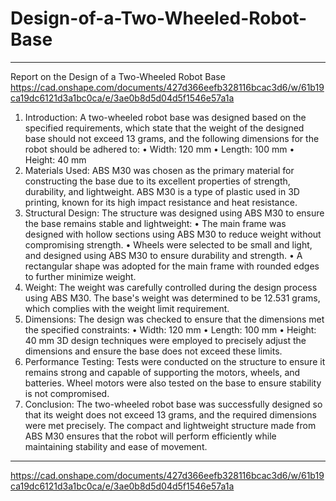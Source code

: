 # Design-of-a-Two-Wheeled-Robot-Base
________________________________________
Report on the Design of a Two-Wheeled Robot Base
https://cad.onshape.com/documents/427d366eefb328116bcac3d6/w/61b19ca19dc6121d3a1bc0ca/e/3ae0b8d5d04d5f1546e57a1a
1. Introduction:
A two-wheeled robot base was designed based on the specified requirements, which state that the weight of the designed base should not exceed 13 grams, and the following dimensions for the robot should be adhered to:
•	Width: 120 mm
•	Length: 100 mm
•	Height: 40 mm
2. Materials Used:
ABS M30 was chosen as the primary material for constructing the base due to its excellent properties of strength, durability, and lightweight. ABS M30 is a type of plastic used in 3D printing, known for its high impact resistance and heat resistance.
3. Structural Design:
The structure was designed using ABS M30 to ensure the base remains stable and lightweight:
•	The main frame was designed with hollow sections using ABS M30 to reduce weight without compromising strength.
•	Wheels were selected to be small and light, and designed using ABS M30 to ensure durability and strength.
•	A rectangular shape was adopted for the main frame with rounded edges to further minimize weight.
4. Weight:
The weight was carefully controlled during the design process using ABS M30. The base's weight was determined to be 12.531 grams, which complies with the weight limit requirement.
5. Dimensions:
The design was checked to ensure that the dimensions met the specified constraints:
•	Width: 120 mm
•	Length: 100 mm
•	Height: 40 mm
3D design techniques were employed to precisely adjust the dimensions and ensure the base does not exceed these limits.
6. Performance Testing:
Tests were conducted on the structure to ensure it remains strong and capable of supporting the motors, wheels, and batteries. Wheel motors were also tested on the base to ensure stability is not compromised.
7. Conclusion:
The two-wheeled robot base was successfully designed so that its weight does not exceed 13 grams, and the required dimensions were met precisely. The compact and lightweight structure made from ABS M30 ensures that the robot will perform efficiently while maintaining stability and ease of movement.
________________________________________
https://cad.onshape.com/documents/427d366eefb328116bcac3d6/w/61b19ca19dc6121d3a1bc0ca/e/3ae0b8d5d04d5f1546e57a1a
